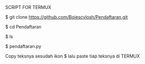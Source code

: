 SCRIPT FOR TERMUX

$ git clone https://github.com/Boiescylosh/Pendaftaran.git

$ cd Pendaftaran

$ ls

$ pendaftaran.py

Copy teksnya sesudah ikon $ lalu paste tiap teksnya di TERMUX
